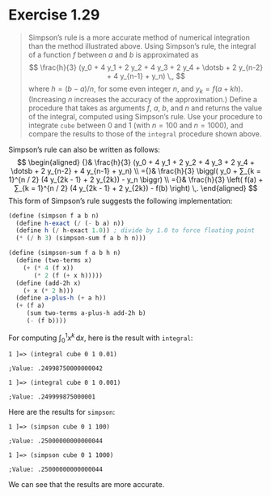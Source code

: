 # Exercise 1.29

> Simpson’s rule is a more accurate method of numerical integration than the method illustrated above.
> Using Simpson’s rule, the integral of a function $f$ between $a$ and $b$ is approximated as
> $$
>   \frac{h}{3}
>   (y_0 + 4 y_1 + 2 y_2 + 4 y_3 + 2 y_4 + \dotsb + 2 y_{n-2} + 4 y_{n-1} + y_n) \,,
> $$
> where $h = (b - a) / n$, for some even integer $n$, and $y_k = f(a + kh)$.
> (Increasing $n$ increases the accuracy of the approximation.)
> Define a procedure that takes as arguments $f$, $a$, $b$, and $n$ and returns the value of the integral, computed using Simpson’s rule.
> Use your procedure to integrate `cube` between $0$ and $1$ (with $n = 100$ and $n = 1000$), and compare the results to those of the `integral` procedure shown above.



Simpson’s rule can also be written as follows:
$$
  \begin{aligned}
  {}&
  \frac{h}{3}
  (y_0 + 4 y_1 + 2 y_2 + 4 y_3 + 2 y_4 + \dotsb + 2 y_{n-2} + 4 y_{n-1} + y_n) \\
  ={}&
  \frac{h}{3}
  \biggl( y_0 + ∑_{k = 1}^{n / 2} (4 y_{2k - 1} + 2 y_{2k}) - y_n \biggr) \\
  ={}&
  \frac{h}{3}
  \left( f(a) + ∑_{k = 1}^{n / 2} (4 y_{2k - 1} + 2 y_{2k}) - f(b) \right) \,.
  \end{aligned}
$$
This form of Simpson’s rule suggests the following implementation:
```scheme
(define (simpson f a b n)
  (define h-exact (/ (- b a) n))
  (define h (/ h-exact 1.0)) ; divide by 1.0 to force floating point
  (* (/ h 3) (simpson-sum f a b h n)))

(define (simpson-sum f a b h n)
  (define (two-terms x)
    (+ (* 4 (f x))
       (* 2 (f (+ x h)))))
  (define (add-2h x)
    (+ x (* 2 h)))
  (define a-plus-h (+ a h))
  (+ (f a)
     (sum two-terms a-plus-h add-2h b)
     (- (f b))))
```

For computing $∫_0^1 x^k \,\mathrm{d}x$, here is the result with `integral`:
```text
1 ]=> (integral cube 0 1 0.01)

;Value: .24998750000000042

1 ]=> (integral cube 0 1 0.001)

;Value: .249999875000001
```
Here are the results for `simpson`:
```text
1 ]=> (simpson cube 0 1 100)

;Value: .25000000000000044

1 ]=> (simpson cube 0 1 1000)

;Value: .25000000000000044
```
We can see that the results are more accurate.
